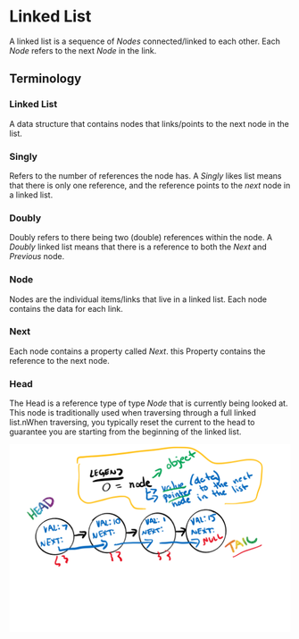 # Linked List

A linked list is a sequence of *Nodes* connected/linked to each other. Each *Node* refers to the next *Node* in the link.

## Terminology
### Linked List
A data structure that contains nodes that links/points to the next node in the list.
### Singly
Refers to the number of references the node has. A *Singly* likes list means that there is only one reference, and the reference points to the *next* node in a linked list.
### Doubly
Doubly refers to there being two (double) references within the node. A *Doubly* linked list means that there is a reference to both the *Next* and  *Previous* node.
### Node
Nodes are the individual items/links that live in a linked list. Each node contains the data for each link.
### Next 
Each node contains a property called *Next*. this Property contains the reference to the next node.
### Head
The Head is a reference type of type *Node* that is currently being looked at. This node is traditionally used when traversing through a full linked list.nWhen traversing, you typically reset the current to the head to guarantee you are starting from the beginning of the linked list.

![](images/linkedlist.png)